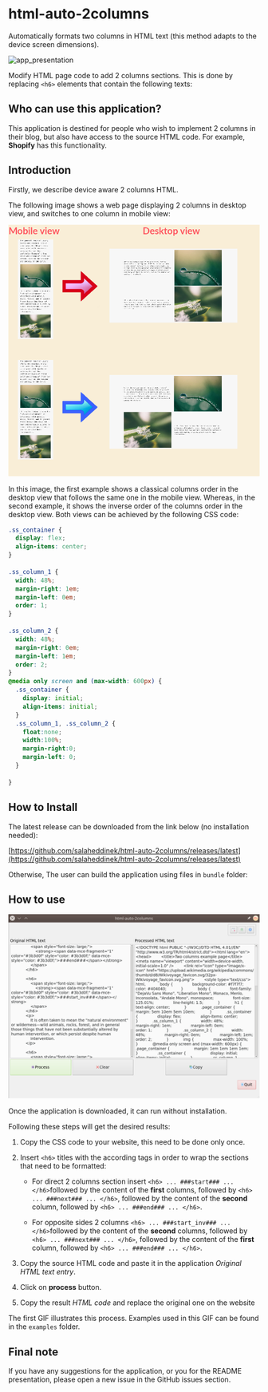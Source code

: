 # html-auto-2columns
Automatically formats two columns in HTML text (this method adapts to the device screen dimensions).

![app_presentation](images/previews/app_presentation.gif)

Modify HTML page code to add 2 columns sections. This is done by
replacing ```<h6>``` elements that contain the following texts:

## Who can use this application?

This application is destined for people who wish to implement 2 columns in their blog, but also have access to the source HTML code. For example, **Shopify** has this functionality.

## Introduction

Firstly, we describe device aware 2 columns HTML. 

The following image shows a web page displaying 2 columns in desktop  view, and switches to one column  in mobile view:

![sections_types](images/previews/sections_types.png)

In this image, the first example shows a classical columns order in the desktop view that follows the same one in the mobile view. Whereas, in the second example, it shows the inverse order of the columns order in the desktop view. Both views can be achieved by the following CSS code:

```css
.ss_container {
  display: flex;
  align-items: center;
}

.ss_column_1 {
  width: 48%;
  margin-right: 1em;
  margin-left: 0em;
  order: 1;
}

.ss_column_2 {
  width: 48%;
  margin-right: 0em;
  margin-left: 1em;
  order: 2;
}
@media only screen and (max-width: 600px) {
  .ss_container {
    display: initial;
    align-items: initial;
  }
  .ss_column_1, .ss_column_2 {
    float:none;
    width:100%;
    margin-right:0;
    margin-left: 0;
  }
  
}
```


## How to Install

The latest release can be downloaded from the link below (no installation needed):

[https://github.com/salaheddinek/html-auto-2columns/releases/latest](https://github.com/salaheddinek/html-auto-2columns/releases/latest)

Otherwise, The user can build the application using files in ```bundle``` folder:

## How to use

![application_preview](images/previews/app_preview.png)





Once the application is downloaded, it can run without installation.


Following these steps will get the desired results:

1. Copy the CSS code to your website, this need to be done only once.
2. Insert ```<h6>``` titles with the according tags in order to wrap the sections that need to be 
formatted:
	
   * For direct 2 columns section insert ```<h6> ... ###start### ... </h6>```followed by the content of the **first** columns, followed by ```<h6> ... ###next### ... </h6>```, followed by the content of the **second** column, followed by ```<h6> ... ###end### ... </h6>```.

   * For opposite sides 2 columns ```<h6> ... ###start_inv### ... </h6>```followed by the content of the **second** columns, followed by ```<h6> ... ###next### ... </h6>```, followed by the content of the **first** column, followed by ```<h6> ... ###end### ... </h6>```.

3. Copy the source HTML code and paste it in the application *Original HTML text entry*.
4. Click on **process** button.
5. Copy the result *HTML code* and replace the original one on the website


The first GIF illustrates this process. Examples used in this GIF can be found in the ```examples``` folder.



## Final note

If you have any suggestions for the application, or you for the README presentation, please open a new issue in the GitHub issues section.



